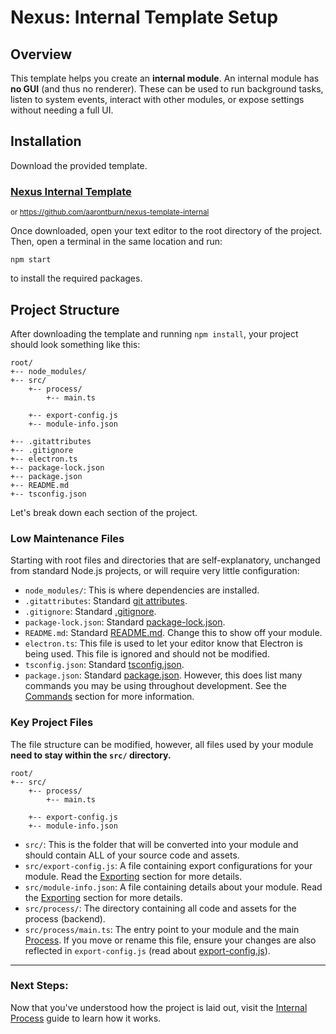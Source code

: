 # Nexus: Internal Template Setup

## Overview
This template helps you create an **internal module**. An internal module has **no GUI** (and thus no renderer). These can be used to run background tasks, listen to system events, interact with other modules, or expose settings without needing a full UI.

## Installation

Download the provided template.

### [Nexus Internal Template](https://github.com/aarontburn/nexus-template-internal)
<sup>or https://github.com/aarontburn/nexus-template-internal</sup>

Once downloaded, open your text editor to the root directory of the project. Then, open a terminal in the same location and run:

```
npm start
```
to install the required packages.




## Project Structure
After downloading the template and running `npm install`, your project should look something like this:

```
root/
+-- node_modules/
+-- src/
    +-- process/
        +-- main.ts

    +-- export-config.js
    +-- module-info.json

+-- .gitattributes
+-- .gitignore
+-- electron.ts
+-- package-lock.json
+-- package.json
+-- README.md
+-- tsconfig.json
```
Let's break down each section of the project.


### Low Maintenance Files
Starting with root files and directories that are self-explanatory, unchanged from standard Node.js projects, or will require very little configuration:

- `node_modules/`: This is where dependencies are installed.
- `.gitattributes`: Standard [git attributes](https://git-scm.com/docs/gitattributes).
- `.gitignore`: Standard [.gitignore](https://git-scm.com/docs/gitignore).
- `package-lock.json`: Standard [package-lock.json](https://docs.npmjs.com/cli/v9/configuring-npm/package-lock-json).
- `README.md`: Standard [README.md](https://docs.github.com/en/repositories/.managing-your-repositorys-settings-and-features/customizing-your-repository/about-readmes). Change this to show off your module.
- `electron.ts`: This file is used to let your editor know that Electron is being used. This file is ignored and should not be modified.   
- `tsconfig.json`: Standard [tsconfig.json](https://www.typescriptlang.org/tsconfig/).
- `package.json`: Standard [package.json](https://docs.npmjs.com/cli/v9/configuring-npm/package-json). However, this does list many commands you may be using throughout development. See the [Commands](./4%20InternalCommands.md) section for more information.

### Key Project Files
The file structure can be modified, however, all files used by your module **need to stay within the `src/` directory.**

```
root/
+-- src/
    +-- process/
        +-- main.ts

    +-- export-config.js
    +-- module-info.json
```
- `src/`: This is the folder that will be converted into your module and should contain ALL of your source code and assets.
- `src/export-config.js`: A file containing export configurations for your module. Read the [Exporting](../ConfigurationAndExport.md) section for more details.
- `src/module-info.json`: A file containing details about your module. Read the [Exporting](../ConfigurationAndExport.md) section for more details.
- `src/process/`: The directory containing all code and assets for the process (backend).
- `src/process/main.ts`: The entry point to your module and the main [Process](./2%20InternalProcess.md). If you move or rename this file, ensure your changes are also reflected in `export-config.js` (read about [export-config.js](../../../api/export-config.js.md)).  


---
### Next Steps:
Now that you've understood how the project is laid out, visit the [Internal Process](./2%20InternalProcess.md) guide to learn how it works.

